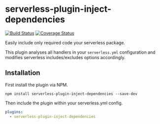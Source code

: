 # serverless-plugin-inject-dependencies

[![Build Status](https://travis-ci.org/e-e-e/serverless-plugin-inject-dependencies.svg?branch=master)](https://travis-ci.org/e-e-e/serverless-plugin-inject-dependencies)
[![Coverage Status](https://coveralls.io/repos/github/e-e-e/serverless-plugin-inject-dependencies/badge.svg?branch=master)](https://coveralls.io/github/e-e-e/serverless-plugin-inject-dependencies?branch=master)

Easily include only required code your serverless package.

This plugin analyses all handlers in your `serverless.yml` configuration and modifies serverless includes/excludes options accordingly.

## Installation

First install the plugin via NPM.

```
npm install serverless-plugin-inject-dependencies --save-dev
```

Then include the plugin within your serverless.yml config.

```yml
plugins:
  - serverless-plugin-inject-dependencies
```
